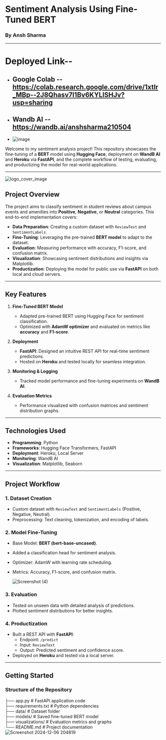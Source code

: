 # **Sentiment Analysis Using Fine-Tuned BERT**  
### **By Ansh Sharma**  
---
# **Deployed Link**--
- ## Google Colab -- https://colab.research.google.com/drive/1xtIr_MBp--2J8Qhasv7I1Bv6KYLlSHJv?usp=sharing
- ## Wandb AI -- https://wandb.ai/anshsharma210504

- ![image](https://github.com/user-attachments/assets/d65deca6-e7ae-487e-acf6-e96832434a32)



Welcome to my sentiment analysis project! This repository showcases the fine-tuning of a **BERT** model using **Hugging Face**, deployment on **WandB AI** and **Heroku** via **FastAPI**, and the complete workflow of testing, evaluating, and productizing the model for real-world applications.  

---
![logo_cover_image](https://github.com/user-attachments/assets/adbf19c2-6768-4158-b028-8aef76c0185e)



## **Project Overview**  

The project aims to classify sentiment in student reviews about campus events and amenities into **Positive**, **Negative**, or **Neutral** categories. This end-to-end implementation covers:  
- **Data Preparation**: Creating a custom dataset with `ReviewText` and `SentimentLabels`.  
- **Fine-Tuning**: Leveraging the pre-trained **BERT model** to adapt to the dataset.  
- **Evaluation**: Measuring performance with accuracy, F1-score, and confusion matrix.  
- **Visualization**: Showcasing sentiment distributions and insights via Matplotlib.  
- **Productization**: Deploying the model for public use via **FastAPI** on both local and cloud servers.  

---

## **Key Features**  

1. **Fine-Tuned BERT Model**  
   - Adapted pre-trained BERT using Hugging Face for sentiment classification.  
   - Optimized with **AdamW optimizer** and evaluated on metrics like **accuracy** and **F1-score**.  

2. **Deployment**  
   - **FastAPI**: Designed an intuitive REST API for real-time sentiment predictions.  
   - Hosted on **Heroku** and tested locally for seamless integration.  

3. **Monitoring & Logging**  
   - Tracked model performance and fine-tuning experiments on **WandB AI**.  

4. **Evaluation Metrics**  
   - Performance visualized with confusion matrices and sentiment distribution graphs.  

---

## **Technologies Used**  

- **Programming**: Python  
- **Frameworks**: Hugging Face Transformers, FastAPI  
- **Deployment**: Heroku, Local Server  
- **Monitoring**: WandB AI  
- **Visualization**: Matplotlib, Seaborn  

---

## **Project Workflow**  

### 1. **Dataset Creation**  
- Custom dataset with `ReviewText` and `SentimentLabels` (Positive, Negative, Neutral).  
- Preprocessing: Text cleaning, tokenization, and encoding of labels.  

### 2. **Model Fine-Tuning**  
- Base Model: **BERT (bert-base-uncased)**.  
- Added a classification head for sentiment analysis.  
- Optimizer: AdamW with learning rate scheduling.  
- Metrics: Accuracy, F1-score, and confusion matrix.

  ![Screenshot (4)](https://github.com/user-attachments/assets/3c63fb57-7ffc-41e3-9f57-fdb5f70b8563)
 

### 3. **Evaluation**  
- Tested on unseen data with detailed analysis of predictions.  
- Plotted sentiment distributions for better insights.
  

### 4. **Productization**  
- Built a REST API with **FastAPI**:  
  - Endpoint: `/predict`  
  - Input: `ReviewText`  
  - Output: Predicted sentiment and confidence score.  
- Deployed on **Heroku** and tested via a local server.  

---

## **Getting Started**  

### **Structure of the Repository** 
├── app.py              # FastAPI application code  
├── requirements.txt    # Python dependencies  
├── data/               # Dataset folder  
├── models/             # Saved fine-tuned BERT model  
├── visualizations/     # Evaluation metrics and graphs  
└── README.md           # Project documentation  
![Screenshot 2024-12-06 204819](https://github.com/user-attachments/assets/34a43424-48f8-46f7-bc28-aaf149482025)




